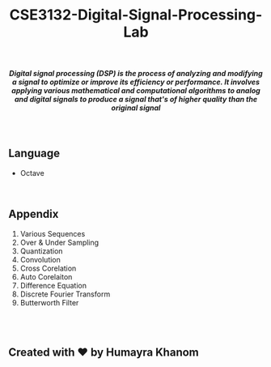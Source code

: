 <h1 align="center">
CSE3132-Digital-Signal-Processing-Lab 
</h1>

<br/>

<h5 align="center">
Digital signal processing (DSP) is the process of analyzing and modifying a signal to optimize or improve its efficiency or performance. It involves applying various mathematical and computational algorithms to analog and digital signals to produce a signal that's of higher quality than the original signal
</h5>

<br/>

## Language

- Octave

<br/>

## Appendix

1. Various Sequences
2. Over & Under Sampling
3. Quantization
4. Convolution
5. Cross Corelation
6. Auto Corelaiton
7. Difference Equation
8. Discrete Fourier Transform
9. Butterworth Filter


<br/>
<br/>

## Created with ❤️ by Humayra Khanom
